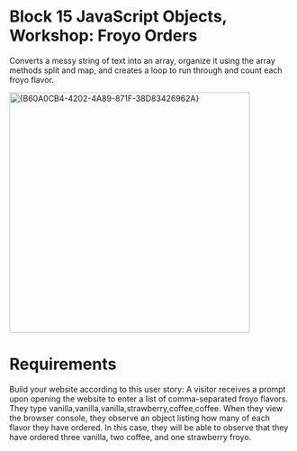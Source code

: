 # Block 15 JavaScript Objects, Workshop: Froyo Orders
Converts a messy string of text into an array, organize it using the array methods split and map, and creates a loop to run through and count each froyo flavor.

<img width="427" alt="{B60A0CB4-4202-4A89-871F-38D83426962A}" src="https://github.com/user-attachments/assets/acb339e4-0d87-4102-a2b9-596b34a11527">

# Requirements
Build your website according to this user story: A visitor receives a prompt upon opening the website to enter a list of comma-separated froyo flavors. They type vanilla,vanilla,vanilla,strawberry,coffee,coffee. When they view the browser console, they observe an object listing how many of each flavor they have ordered. In this case, they will be able to observe that they have ordered three vanilla, two coffee, and one strawberry froyo.
